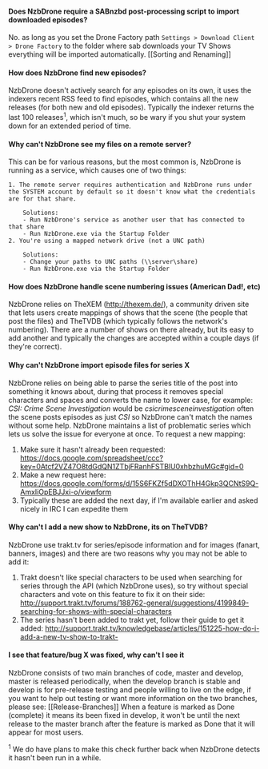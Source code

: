 #### Does NzbDrone require a SABnzbd post-processing script to import downloaded episodes?  ####
No. as long as you set the Drone Factory path `Settings > Download Client > Drone Factory` to the folder where sab downloads your TV Shows everything will be imported automatically. [[Sorting and Renaming]]

#### How does NzbDrone find new episodes?  ####
NzbDrone doesn't actively search for any episodes on its own, it uses the indexers recent RSS feed to find episodes, which contains all the new releases (for both new and old episodes). Typically the indexer returns the last 100 releases<sup>1</sup>, which isn't much, so be wary if you shut your system down for an extended period of time.

#### Why can't NzbDrone see my files on a remote server?  ####
This can be for various reasons, but the most common is, NzbDrone is running as a service, which causes one of two things:

	1. The remote server requires authentication and NzbDrone runs under the SYSTEM account by default so it doesn't know what the credentials are for that share.
	
		Solutions:
		- Run NzbDrone's service as another user that has connected to that share 
		- Run NzbDrone.exe via the Startup Folder
	2. You're using a mapped network drive (not a UNC path)
	
		Solutions:
		- Change your paths to UNC paths (\\server\share)
		- Run NzbDrone.exe via the Startup Folder 


#### How does NzbDrone handle scene numbering issues (American Dad!, etc)  ####
NzbDrone relies on TheXEM (http://thexem.de/), a community driven site that lets users create mappings of shows that the scene (the people that post the files) and TheTVDB (which typically follows the network's numbering). There are a number of shows on there already, but its easy to add another and typically the changes are accepted within a couple days (if they're correct).

#### Why can't NzbDrone import episode files for series X  ####
NzbDrone relies on being able to parse the series title of the post into something it knows about, during that process it removes special characters and spaces and converts the name to lower case, for example: *CSI: Crime Scene Investigation* would be *csicrimesceneinvestigation* often the scene posts episodes as just *CSI* so NzbDrone can't match the names without some help. NzbDrone maintains a list of problematic series which lets us solve the issue for everyone at once. To request a new mapping:

1. Make sure it hasn't already been requested: https://docs.google.com/spreadsheet/ccc?key=0Atcf2VZ47O8tdGdQN1ZTbjFRanhFSTBlU0xhbzhuMGc#gid=0
2. Make a new request here: https://docs.google.com/forms/d/15S6FKZf5dDXOThH4Gkp3QCNtS9Q-AmxIiOpEBJJxi-o/viewform
3. Typically these are added the next day, if I'm available earlier and asked nicely in IRC I can expedite them

#### Why can't I add a new show to NzbDrone, its on TheTVDB?  ####
NzbDrone use trakt.tv for series/episode information and for images (fanart, banners, images) and there are two reasons why you may not be able to add it:

1. Trakt doesn't like special characters to be used when searching for series through the API (which NzbDrone uses), so try without special characters and vote on this feature to fix it on their side: http://support.trakt.tv/forums/188762-general/suggestions/4199849-searching-for-shows-with-special-characters
2. The series hasn't been added to trakt yet, follow their guide to get it added: http://support.trakt.tv/knowledgebase/articles/151225-how-do-i-add-a-new-tv-show-to-trakt-

#### I see that feature/bug X was fixed, why can't I see it  ####
NzbDrone consists of two main branches of code, master and develop, master is released periodically, when the develop branch is stable and develop is for pre-release testing and people willing to live on the edge, if you want to help out testing or want more information on the two branches, please see: [[Release-Branches]]
When a feature is marked as Done (complete) it means its been fixed in develop, it won't be until the next release to the master branch after the feature is marked as Done that it will appear for most users.


<sup>1</sup> We do have plans to make this check further back when NzbDrone detects it hasn't been run in a while.

